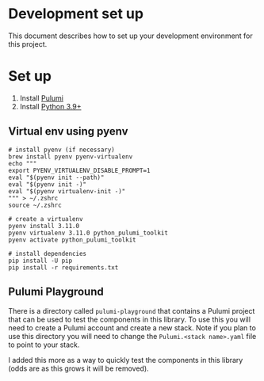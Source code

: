 # Development set up
This document describes how to set up your development environment for this project.

# Set up
1. Install [Pulumi](https://www.pulumi.com/docs/get-started/install/)
2. Install [Python 3.9+](https://www.python.org/downloads/)

## Virtual env using pyenv
```shell
# install pyenv (if necessary)
brew install pyenv pyenv-virtualenv
echo """
export PYENV_VIRTUALENV_DISABLE_PROMPT=1
eval "$(pyenv init --path)"
eval "$(pyenv init -)"
eval "$(pyenv virtualenv-init -)"
""" > ~/.zshrc
source ~/.zshrc

# create a virtualenv
pyenv install 3.11.0
pyenv virtualenv 3.11.0 python_pulumi_toolkit
pyenv activate python_pulumi_toolkit

# install dependencies
pip install -U pip
pip install -r requirements.txt
```

## Pulumi Playground
There is a directory called `pulumi-playground` that contains a Pulumi project that can be used to test the components in this library. To use this you will need to create a Pulumi account and create a new stack. Note if you plan to use this directory you will need to change the `Pulumi.<stack name>.yaml` file to point to your stack. 

I added this more as a way to quickly test the components in this library (odds are as this grows it will be removed).
